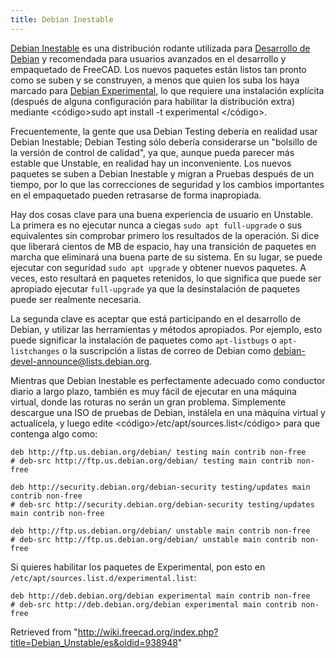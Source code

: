 ```yaml
---
title: Debian Inestable
---
```

[Debian Inestable](https://wiki.debian.org/DebianUnstable) es una distribución rodante utilizada para [Desarrollo de Debian](/Debian_development/es "Debian development/es") y recomendada para usuarios avanzados en el desarrollo y empaquetado de FreeCAD. Los nuevos paquetes están listos tan pronto como se suben y se construyen, a menos que quien los suba los haya marcado para [Debian Experimental](https://wiki.debian.org/DebianExperimental), lo que requiere una instalación explícita (después de alguna configuración para habilitar la distribución extra) mediante <código>sudo apt install -t experimental <nombredelpaquete></código>.

Frecuentemente, la gente que usa Debian Testing debería en realidad usar Debian Inestable; Debian Testing sólo debería considerarse un "bolsillo de la versión de control de calidad", ya que, aunque pueda parecer más estable que Unstable, en realidad hay un inconveniente. Los nuevos paquetes se suben a Debian Inestable y migran a Pruebas después de un tiempo, por lo que las correcciones de seguridad y los cambios importantes en el empaquetado pueden retrasarse de forma inapropiada.

Hay dos cosas clave para una buena experiencia de usuario en Unstable. La primera es no ejecutar nunca a ciegas `sudo apt full-upgrade` o sus equivalentes sin comprobar primero los resultados de la operación. Si dice que liberará cientos de MB de espacio, hay una transición de paquetes en marcha que eliminará una buena parte de su sistema. En su lugar, se puede ejecutar con seguridad `sudo apt upgrade` y obtener nuevos paquetes. A veces, esto resultará en paquetes retenidos, lo que significa que puede ser apropiado ejecutar `full-upgrade` ya que la desinstalación de paquetes puede ser realmente necesaria.

La segunda clave es aceptar que está participando en el desarrollo de Debian, y utilizar las herramientas y métodos apropiados. Por ejemplo, esto puede significar la instalación de paquetes como `apt-listbugs` o `apt-listchanges` o la suscripción a listas de correo de Debian como [debian-devel-announce@lists.debian.org](https://lists.debian.org/debian-devel-announce/).

Mientras que Debian Inestable es perfectamente adecuado como conductor diario a largo plazo, también es muy fácil de ejecutar en una máquina virtual, donde las roturas no serán un gran problema. Simplemente descargue una ISO de pruebas de Debian, instálela en una máquina virtual y actualícela, y luego edite <código>/etc/apt/sources.list</código> para que contenga algo como:

```
deb http://ftp.us.debian.org/debian/ testing main contrib non-free
# deb-src http://ftp.us.debian.org/debian/ testing main contrib non-free

deb http://security.debian.org/debian-security testing/updates main contrib non-free
# deb-src http://security.debian.org/debian-security testing/updates main contrib non-free

deb http://ftp.us.debian.org/debian/ unstable main contrib non-free
# deb-src http://ftp.us.debian.org/debian/ unstable main contrib non-free

```

Si quieres habilitar los paquetes de Experimental, pon esto en `/etc/apt/sources.list.d/experimental.list`:

```
deb http://deb.debian.org/debian experimental main contrib non-free
# deb-src http://deb.debian.org/debian experimental main contrib non-free

```

Retrieved from "<http://wiki.freecad.org/index.php?title=Debian_Unstable/es&oldid=938948>"